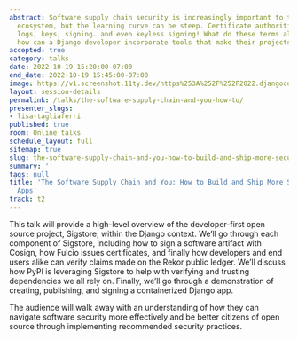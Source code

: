 ```yaml
---
abstract: Software supply chain security is increasingly important to the open source
  ecosystem, but the learning curve can be steep. Certificate authorities, transparency
  logs, keys, signing… and even keyless signing! What do these terms all mean and
  how can a Django developer incorporate tools that make their projects more secure?
accepted: true
category: talks
date: 2022-10-19 15:20:00-07:00
end_date: 2022-10-19 15:45:00-07:00
image: https://v1.screenshot.11ty.dev/https%253A%252F%252F2022.djangocon.us%252Fpresenters%252Flisa-tagliaferri/opengraph/
layout: session-details
permalink: /talks/the-software-supply-chain-and-you-how-to/
presenter_slugs:
- lisa-tagliaferri
published: true
room: Online talks
schedule_layout: full
sitemap: true
slug: the-software-supply-chain-and-you-how-to-build-and-ship-more-secure-django-apps
summary: ''
tags: null
title: 'The Software Supply Chain and You: How to Build and Ship More Secure Django
  Apps'
track: t2
---
```


This talk will provide a high-level overview of the developer-first open source project, Sigstore, within the Django context. We’ll go through each component of Sigstore, including how to sign a software artifact with Cosign, how Fulcio issues certificates, and finally how developers and end users alike can verify claims made on the Rekor public ledger. We’ll discuss how PyPI is leveraging Sigstore to help with verifying and trusting dependencies we all rely on. Finally, we’ll go through a demonstration of creating, publishing, and signing a containerized Django app. 

The audience will walk away with an understanding of how they can navigate software security more effectively and be better citizens of open source through implementing recommended security practices.
